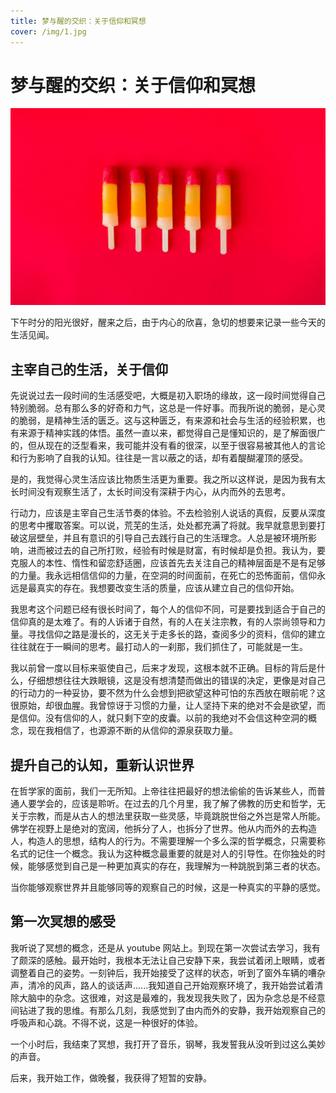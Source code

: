 ```yaml
---
title: 梦与醒的交织：关于信仰和冥想
cover: /img/1.jpg
---
```


# 梦与醒的交织：关于信仰和冥想

![cover](/img/1.jpg)

下午时分的阳光很好，醒来之后，由于内心的欣喜，急切的想要来记录一些今天的生活见闻。

## 主宰自己的生活，关于信仰

先说说过去一段时间的生活感受吧，大概是初入职场的缘故，这一段时间觉得自己特别脆弱。总有那么多的好奇和力气，这总是一件好事。而我所说的脆弱，是心灵的脆弱，是精神生活的匮乏。这与这种匮乏，有来源和社会与生活的经验积累，也有来源于精神实践的体悟。虽然一直以来，都觉得自己是懂知识的，是了解面很广的，但从现在的泛型看来，我可能并没有看的很深，以至于很容易被其他人的言论和行为影响了自我的认知。往往是一言以蔽之的话，却有着醍醐灌顶的感受。

是的，我觉得心灵生活应该比物质生活更为重要。我之所以这样说，是因为我有太长时间没有观察生活了，太长时间没有深耕于内心，从内而外的去思考。

行动力，应该是主宰自己生活节奏的体验。不去检验别人说话的真假，反要从深度的思考中攫取答案。可以说，荒芜的生活，处处都充满了将就。我早就意思到要打破这层壁垒，并且有意识的引导自己去践行自己的生活理念。人总是被环境所影响，进而被过去的自己所打败，经验有时候是财富，有时候却是负担。我认为，要克服人的本性、惰性和留恋舒适圈，应该首先去关注自己的精神层面是不是有足够的力量。我永远相信信仰的力量，在空洞的时间面前，在死亡的恐怖面前，信仰永远是最真实的存在。我想要改变生活的质量，应该从建立自己的信仰开始。

我思考这个问题已经有很长时间了，每个人的信仰不同，可是要找到适合于自己的信仰真的是太难了。有的人诉诸于自然，有的人在关注宗教，有的人崇尚领导和力量。寻找信仰之路是漫长的，这无关于走多长的路，查阅多少的资料，信仰的建立往往就在于一瞬间的思考。最打动人的一刹那，我们抓住了，可能就是一生。

我以前曾一度以目标来驱使自己，后来才发现，这根本就不正确。目标的背后是什么，仔细想想往往大跌眼镜，这是没有想清楚而做出的错误的决定，更像是对自己的行动力的一种妥协，要不然为什么会想到把欲望这种可怕的东西放在眼前呢？这很原始，却很血腥。我曾惊讶于习惯的力量，让人坚持下来的绝对不会是欲望，而是信仰。没有信仰的人，就只剩下空的皮囊。以前的我绝对不会信这种空洞的概念，现在我相信了，也源源不断的从信仰的源泉获取力量。

## 提升自己的认知，重新认识世界

在哲学家的面前，我们一无所知。上帝往往把最好的想法偷偷的告诉某些人，而普通人要学会的，应该是聆听。在过去的几个月里，我了解了佛教的历史和哲学，无关于宗教，而是从古人的想法里获取一些灵感，毕竟跳脱世俗之外岂是常人所能。佛学在视野上是绝对的宽阔，他拆分了人，也拆分了世界。他从内而外的去构造人，构造人的思想，结构人的行为。不需要理解一个多么深的哲学概念，只需要称名式的记住一个概念。我认为这种概念最重要的就是对人的引导性。在你独处的时候，能够感觉到自己是一种更加真实的存在，我理解为一种跳脱到第三者的状态。

当你能够观察世界并且能够同等的观察自己的时候，这是一种真实的平静的感觉。

## 第一次冥想的感受

我听说了冥想的概念，还是从 youtube 网站上。到现在第一次尝试去学习，我有了颇深的感触。最开始时，我根本无法让自己安静下来，我尝试着闭上眼睛，或者调整着自己的姿势。一刻钟后，我开始接受了这样的状态，听到了窗外车辆的嘈杂声，清冷的风声，路人的谈话声......我知道自己开始观察环境了，我开始尝试着清除大脑中的杂念。这很难，对这是最难的，我发现我失败了，因为杂念总是不经意间钻进了我的思维。有那么几刻，我感觉到了由内而外的安静，我开始观察自己的呼吸声和心跳。不得不说，这是一种很好的体验。

一个小时后，我结束了冥想，我打开了音乐，钢琴，我发誓我从没听到过这么美妙的声音。

后来，我开始工作，做晚餐，我获得了短暂的安静。
